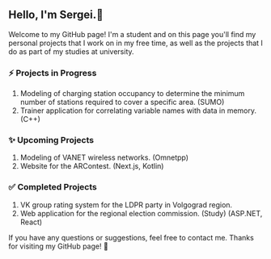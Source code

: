 ## Hello, I'm Sergei.👋


Welcome to my GitHub page! I'm a student and on this page you'll find my personal projects that I work on in my free time, as well as the projects that I do as part of my studies at university. 

### ⚡ Projects in Progress
1. Modeling of charging station occupancy to determine the minimum number of stations required to cover a specific area. (SUMO)
2. Trainer application for correlating variable names with data in memory. (C++)
### ✨ Upcoming Projects
1. Modeling of VANET wireless networks. (Omnetpp)
2. Website for the ARContest. (Next.js, Kotlin)
### ✅ Completed Projects
1. VK group rating system for the LDPR party in Volgograd region.
2. Web application for the regional election commission. (Study) (ASP.NET, React)

If you have any questions or suggestions, feel free to contact me. Thanks for visiting my GitHub page! 💚
